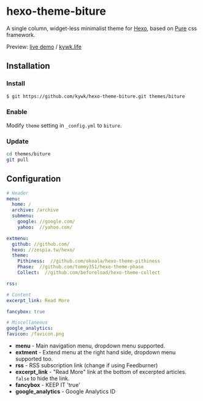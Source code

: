 # hexo-theme-biture

A single column, widget-less minimalist theme for [Hexo], based on [Pure] css framework.

Preview: [live demo](http://kywk.github.io/hexo-theme-biture) / [kywk.life](http://kywk.github.io/)


## Installation

### Install

``` bash
$ git https://github.com/kywk/hexo-theme-biture.git themes/biture
```

### Enable

Modify `theme` setting in `_config.yml` to `biture`.

### Update

``` bash
cd themes/biture
git pull
```


## Configuration

``` yml
# Header
menu:
  home: /
  archive: /archive
  submenu:
    google: //google.com/
    yahoo:  //yahoo.com/

extmenu:
  github: //github.com/
  hexo: //zespia.tw/hexo/
  theme:
    Pithiness:  //github.com/okoala/hexo-theme-pithiness
    Phase:  //github.com/tommy351/hexo-theme-phase
    Collect:  //github.com/beforeload/hexo-theme-collect

rss:

# Content
excerpt_link: Read More

fancybox: true

# Miscellaneous
google_analytics:
favicon: /favicon.png
```
- **menu** - Main navigation menu, dropdown menu supported.
- **extment** - Extend menu at the right hand side, dropdown menu supported too.
- **rss** - RSS subscription link (change if using Feedburner)
- **excerpt_link** - "Read More" link at the bottom of excerpted articles. `false` to hide the link.
- **fancybox** - KEEP IT 'true'
- **google_analytics** - Google Analytics ID


[Hexo]: http://zespia.tw/hexo/
[Pure]: http://purecss.io/
